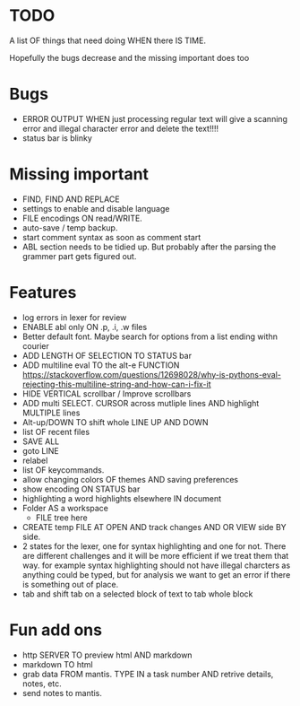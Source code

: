 # TODO

A list OF things that need doing WHEN there IS TIME. 

Hopefully the bugs decrease and the missing important does too


# Bugs
- ERROR OUTPUT WHEN just processing regular text will give a scanning error and illegal character error and delete the text!!!! 
- status bar is blinky


# Missing important
- FIND, FIND AND REPLACE
- settings to enable and disable language
- FILE encodings ON read/WRITE. 
- auto-save / temp backup.
- start comment syntax as soon as comment start
- ABL section needs to be tidied up. But probably after the parsing the grammer part gets figured out. 

# Features
- log errors in lexer for review
- ENABLE abl only ON .p, .i, .w files
- Better default font. Maybe search for options from a list ending withn courier
- ADD LENGTH OF SELECTION TO STATUS bar
- ADD multiline eval TO the alt-e FUNCTION https://stackoverflow.com/questions/12698028/why-is-pythons-eval-rejecting-this-multiline-string-and-how-can-i-fix-it
- HIDE VERTICAL scrollbar / Improve scrollbars
- ADD multi SELECT. CURSOR across mutliple lines AND highlight MULTIPLE lines
- Alt-up/DOWN TO shift whole LINE UP AND DOWN
- list OF recent files
- SAVE ALL
- goto LINE
- relabel 
- list OF keycommands. 
- allow changing colors OF themes AND saving preferences
- show encoding ON STATUS bar
- highlighting a word highlights elsewhere IN document
- Folder AS a workspace
    - FILE tree here
- CREATE temp FILE AT OPEN AND track changes AND OR VIEW side BY side. 
- 2 states for the lexer, one for syntax highlighting and one for not. There are different challenges and it will be more efficient if we treat them that way. for example syntax highlighting should not have illegal charcters as anything could be typed, but for analysis we want to get an error if there is something out of place.
- tab and shift tab on a selected block of text to tab whole block 

# Fun add ons
- http SERVER TO preview html AND markdown
- markdown TO html
- grab data FROM mantis. TYPE IN a task number AND retrive details, notes, etc. 
- send notes to mantis. 








